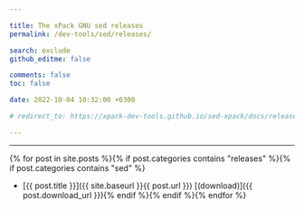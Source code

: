 ```yaml
---

title: The xPack GNU sed releases
permalink: /dev-tools/sed/releases/

search: exclude
github_editme: false

comments: false
toc: false

date: 2022-10-04 10:32:00 +0300

# redirect_to: https://xpack-dev-tools.github.io/sed-xpack/docs/releases/

---
```


___
{% for post in site.posts %}{% if post.categories contains "releases" %}{% if post.categories contains "sed" %}
* [{{ post.title }}]({{ site.baseurl }}{{ post.url }}) [(download)]({{ post.download_url }}){% endif %}{% endif %}{% endfor %}

